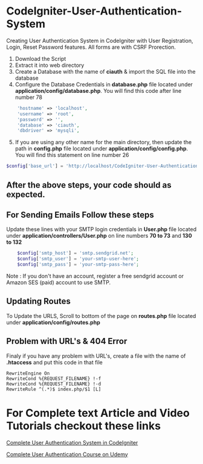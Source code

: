 # CodeIgniter-User-Authentication-System
Creating User Authentication System in CodeIgniter with User Registration, Login, Reset Password features. 
All forms are with CSRF Prorection.


1. Download the Script
2. Extract it into web directory
3. Create a Database with the name of **ciauth** & import the SQL file into the database
4. Configure the Database Credentials in **database.php** file located under **application/config/database.php**. You will find this code after line number 78
```php	
	'hostname' => 'localhost',
	'username' => 'root',
	'password' => '',
	'database' => 'ciauth',
	'dbdriver' => 'mysqli',
```
5. If you are using any other name for the main directory, then update the path in **config.php** file located under **application/config/config.php**. You will find this statement on line number 26
```php
$config['base_url'] = 'http://localhost/CodeIgniter-User-Authentication-System/';
```

## After the above steps, your code should as expected.

## For Sending Emails Follow these steps

Update these lines with your SMTP login credentials in **User.php** file located under **application/controllers/User.php** on line numbers **70 to 73** and **130 to 132**
```php
	$config['smtp_host'] = 'smtp.sendgrid.net';
	$config['smtp_user'] = 'your-smtp-user-here';
	$config['smtp_pass'] = 'your-smtp-pass-here';
```
Note : If you don't have an account, register a free sendgrid account or Amazon SES (paid) account to use SMTP.

## Updating Routes

To Update the URLS, Scroll to bottom of the page on **routes.php** file located under **application/config/routes.php**

## Problem with URL's & 404 Error

Finaly if you have any problem with URL's, create a file with the name of **.htaccess** and put this code in that file
```
RewriteEngine On 
RewriteCond %{REQUEST_FILENAME} !-f 
RewriteCond %{REQUEST_FILENAME} !-d 
RewriteRule ^(.*)$ index.php/$1 [L]
```

# For Complete text Article and Video Tutorials checkout these links
<a href="https://codingcyber.org/user-authentication-system-codeigniter-login-register-6970/">Complete User Authentication System in CodeIgniter</a>

<a href="https://www.udemy.com/codeigniter-user-authentication-system/?couponCode=GITHUB">Complete User Authentication Course on Udemy</a>
